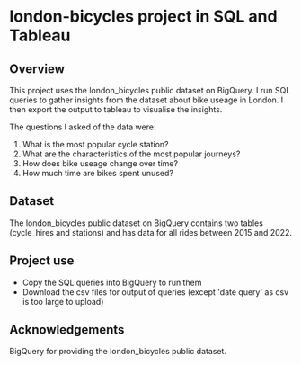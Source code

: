 # london-bicycles project in SQL and Tableau

## Overview
This project uses the london_bicycles public dataset on BigQuery. I run SQL queries to gather insights from the dataset about bike useage in London. I then export the output to tableau to visualise the insights. 

The questions I asked of the data were:
1. What is the most popular cycle station?
2. What are the characteristics of the most popular journeys?
3. How does bike useage change over time?
4. How much time are bikes spent unused?
   
## Dataset
The london_bicycles public dataset on BigQuery contains two tables (cycle_hires and stations) and has data for all rides between 2015 and 2022. 

## Project use
* Copy the SQL queries into BigQuery to run them
* Download the csv files for output of queries (except 'date query' as csv is too large to upload)

## Acknowledgements
BigQuery for providing the london_bicycles public dataset.
